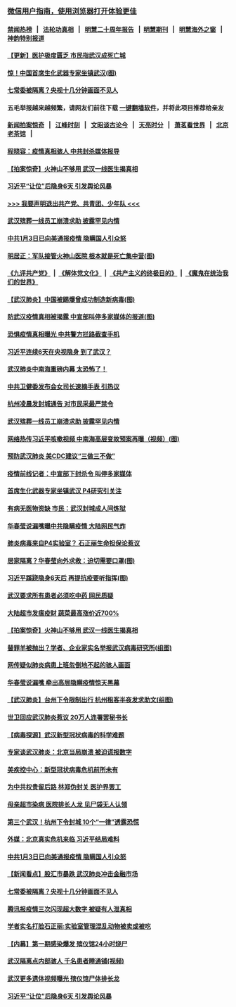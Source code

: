 ### [微信用户指南，使用浏览器打开体验更佳](https://github.com/gfw-breaker/banned-news1/blob/master/indexes/wechat-guide.md?t=0)
#### [禁闻热榜](热点新闻.md?t=0)  &nbsp;&nbsp;|&nbsp;&nbsp; [法轮功真相](https://github.com/gfw-breaker/truth/blob/master/README.md?t=0) &nbsp;&nbsp;|&nbsp;&nbsp; [明慧二十周年报告](https://github.com/gfw-breaker/mh-reports/blob/master/README.md?t=0) &nbsp;&nbsp;|&nbsp;&nbsp;[明慧期刊](https://github.com/gfw-breaker/mh-qikan) &nbsp;&nbsp;|&nbsp;&nbsp; [明慧海外之窗](https://github.com/gfw-breaker/mh-news/blob/master/README.md?t=0) &nbsp;&nbsp;|&nbsp;&nbsp; [神韵特别报道](https://github.com/gfw-breaker/mh-news/blob/master/shenyun.md?t=0)
#### [ 【更新】医护极度匮乏 市民指武汉成死亡城](https://github.com/gfw-breaker/banned-news/blob/master/pages/nf4514/n11801312.md)
#### [ 惊！中国首席生化武器专家坐镇武汉(图)](https://github.com/gfw-breaker/banned-news/blob/master/pages/p1/921838.md)
#### [ 七常委被隔离？央视十几分钟画面不见人](https://github.com/gfw-breaker/banned-news/blob/master/pages/prog1138/a102768646.md)
#### 五毛举报越来越频繁，请网友们前往下载 [一键翻墙软件](https://github.com/gfw-breaker/ssr-accounts)，并将此项目推荐给亲友
#### [新闻拍案惊奇](https://github.com/gfw-breaker/banned-news1/blob/master/pages/link4.md) &nbsp;&nbsp;|&nbsp;&nbsp; [江峰时刻](https://github.com/gfw-breaker/banned-news1/blob/master/pages/link4.md) &nbsp;&nbsp;|&nbsp;&nbsp; [文昭谈古论今](https://github.com/gfw-breaker/banned-news1/blob/master/pages/link4.md) &nbsp;&nbsp;|&nbsp;&nbsp; [天亮时分](https://github.com/gfw-breaker/banned-news1/blob/master/pages/link4.md) &nbsp;&nbsp;|&nbsp;&nbsp; [萧茗看世界](https://github.com/gfw-breaker/banned-news1/blob/master/pages/link4.md) &nbsp;&nbsp;|&nbsp;&nbsp; [北京老茶馆](https://github.com/gfw-breaker/banned-news1/blob/master/pages/link4.md) &nbsp;&nbsp;|&nbsp;&nbsp; 
#### [ 程晓容：疫情真相骇人 中共封杀媒体报导](https://github.com/gfw-breaker/banned-news/blob/master/pages/nf4514/n11843546.md)
#### [ 【拍案惊奇】火神山不够用 武汉一线医生揭真相](https://github.com/gfw-breaker/banned-news/blob/master/pages/nf4514/n11842682.md)
#### [ 习近平“让位”后隐身6天 引发舆论风暴](https://github.com/gfw-breaker/banned-news/blob/master/pages/prog1138/a102768551.md)
#### [>>> 我要声明退出共产党、共青团、少年队 <<<](https://github.com/begood0513/goodnews/blob/master/quit/letter.md) 
#### [ 武汉殡葬一线员工崩溃求助 披露罕见内情](https://github.com/gfw-breaker/banned-news/blob/master/pages/nsc413/n11842482.md)
#### [ 中共1月3日已向美通报疫情 隐瞒国人引众怒](https://github.com/gfw-breaker/banned-news/blob/master/pages/nf4514/n11841978.md)
#### [ 明居正：军队接管火神山医院 根本就是死亡集中营(图)](https://github.com/gfw-breaker/banned-news/blob/master/pages/p1/921873.md)
#### [《九评共产党》](https://github.com/begood0513/9ping.md/blob/master/README.md) &nbsp;|&nbsp; [《解体党文化》](../../../../jtdwh.md/blob/master/README.md)  &nbsp;|&nbsp; [《共产主义的终极目的》](../../../../gczydzjmd.md/blob/master/README.md) &nbsp;|&nbsp; [《魔鬼在统治我们的世界》](../../../../mgztzwmdsj.md/blob/master/README.md) 
#### [ 【武汉肺炎】中国被踢爆曾成功制造新病毒(图)](https://github.com/gfw-breaker/banned-news/blob/master/pages/p1/921836.md)
#### [ 防武汉疫情真相被揭露 中宣部叫停多家媒体的报道(图)](https://github.com/gfw-breaker/banned-news/blob/master/pages/p1/921837.md)
#### [ 恐惧疫情真相曝光 中共警方拦路截查手机](https://github.com/gfw-breaker/banned-news/blob/master/pages/nsc413/n11842396.md)
#### [ 习近平连续6天在央视隐身 到了武汉？](https://github.com/gfw-breaker/banned-news/blob/master/pages/nsc413/n11841881.md)
#### [ 武汉肺炎中南海重磅内幕 太恐怖了！](https://github.com/gfw-breaker/banned-news/blob/master/pages/prog1138/a102767567.md)
#### [ 中共卫健委发布会女司长速摘手表 引热议](https://github.com/gfw-breaker/banned-news/blob/master/pages/nsc413/n11843116.md)
#### [ 杭州凌晨发封城通告 对市民采最严禁令](https://github.com/gfw-breaker/banned-news/blob/master/pages/nsc413/n11842758.md)
#### [ 武汉殡葬一线员工崩溃求助 披露罕见内情](https://github.com/gfw-breaker/banned-news/blob/master/pages/nf4514/n11842482.md)
#### [ 网络热传习近平咳嗽视频 中南海高层变故预案再曝（视频）(图)](https://github.com/gfw-breaker/banned-news/blob/master/pages/p2/921846.md)
#### [ 预防武汉肺炎 美CDC建议“三做三不做”](https://github.com/gfw-breaker/banned-news/blob/master/pages/nf4514/n11842700.md)
#### [ 疫情前线记者：中宣部下封杀令 叫停多家媒体](https://github.com/gfw-breaker/banned-news/blob/master/pages/nsc413/n11842178.md)
#### [ 首席生化武器专家坐镇武汉 P4研究引关注](https://github.com/gfw-breaker/banned-news/blob/master/pages/nsc413/n11842412.md)
#### [ 有病无医物资缺 市民：武汉封城成人间炼狱](https://github.com/gfw-breaker/banned-news/blob/master/pages/nf4514/n11839878.md)
#### [ 华春莹说漏嘴曝中共隐瞒疫情 大陆网民气炸](https://github.com/gfw-breaker/banned-news/blob/master/pages/nsc413/n11843863.md)
#### [ 肺炎病毒来自P4实验室？ 石正丽生命担保论惹议](https://github.com/gfw-breaker/banned-news/blob/master/pages/nsc413/n11842936.md)
#### [ 居家隔离？华春莹向外求救：迫切需要口罩(图)](https://github.com/gfw-breaker/banned-news/blob/master/pages/p1/921828.md)
#### [ 习近平蹊跷隐身6天后 再提抗疫要听指挥(图)](https://github.com/gfw-breaker/banned-news/blob/master/pages/p2/921870.md)
#### [ 武汉要求所有患者必须吃中药 网民质疑](https://github.com/gfw-breaker/banned-news/blob/master/pages/nsc413/n11842894.md)
#### [ 大陆超市发瘟疫财 蔬菜最高涨价近700%](https://github.com/gfw-breaker/banned-news/blob/master/pages/nsc413/n11842780.md)
#### [ 【拍案惊奇】火神山不够用 武汉一线医生揭真相](https://github.com/gfw-breaker/banned-news/blob/master/pages/nsc413/n11842682.md)
#### [ 替罪羊被抛出？学者、企业家实名举报武汉病毒研究所(组图)](https://github.com/gfw-breaker/banned-news/blob/master/pages/p1/921894.md)
#### [ 网传疑似肺炎病患上班忽倒地不起的骇人画面](https://github.com/gfw-breaker/banned-news/blob/master/pages/nsc413/n11843789.md)
#### [ 华春莹说漏嘴 牵出高层隐瞒疫情惊天黑幕](https://github.com/gfw-breaker/banned-news/blob/master/pages/prog204/a102768583.md)
#### [ 【武汉肺炎】台州下令限制出行 杭州租客半夜发求助文(组图)](https://github.com/gfw-breaker/banned-news/blob/master/pages/p1/921833.md)
#### [ 世卫回应武汉肺炎惹议 20万人连署罢秘书长](https://github.com/gfw-breaker/banned-news/blob/master/pages/nf4514/n11841664.md)
#### [ 【病毒探源】武汉新型冠状病毒的科学难题](https://github.com/gfw-breaker/banned-news/blob/master/pages/nf4514/n11842176.md)
#### [ 专家谈武汉肺炎：北京当局崩溃 被迫谎报数字](https://github.com/gfw-breaker/banned-news/blob/master/pages/prog204/a102768880.md)
#### [ 美疾控中心：新型冠状病毒危机前所未有](https://github.com/gfw-breaker/banned-news/blob/master/pages/nsc413/n11842406.md)
#### [ 为中共权贵留后路 林郑伪封关 医护界罢工](https://github.com/gfw-breaker/banned-news/blob/master/pages/nf4514/n11842359.md)
#### [ 母亲超市染病 医院排长人龙 见尸袋无人认领](https://github.com/gfw-breaker/banned-news/blob/master/pages/nf4514/n11841762.md)
#### [ 第三个武汉！杭州下令封城 10个“一律”透露恐慌](https://github.com/gfw-breaker/banned-news/blob/master/pages/prog204/a102768614.md)
#### [ 外媒：北京真实危机来临 习近平结局难料](https://github.com/gfw-breaker/banned-news/blob/master/pages/prog1138/a102764349.md)
#### [ 中共1月3日已向美通报疫情 隐瞒国人引众怒](https://github.com/gfw-breaker/banned-news/blob/master/pages/nsc413/n11841978.md)
#### [ 【新闻看点】股汇市暴跌 武汉肺炎冲击金融市场](https://github.com/gfw-breaker/banned-news/blob/master/pages/nf4514/n11842216.md)
#### [ 七常委被隔离？央视十几分钟画面不见人](https://github.com/gfw-breaker/banned-news/blob/master/pages/prog204/a102768646.md)
#### [ 腾讯报疫情三次闪现超大数字 被疑有人泄真相](https://github.com/gfw-breaker/banned-news/blob/master/pages/prog204/a102768360.md)
#### [ 学者实名打脸石正丽:实验室管理混乱动物被卖或被吃](https://github.com/gfw-breaker/banned-news/blob/master/pages/prog204/a102768267.md)
#### [ 【内幕】第一期感染爆发 殡仪馆24小时烧尸](https://github.com/gfw-breaker/banned-news/blob/master/pages/nf4514/n11843944.md)
#### [ 武汉隔离点内部骇人 千名患者睡通铺(视频)](https://github.com/gfw-breaker/banned-news/blob/master/pages/prog204/a102768758.md)
#### [ 武汉更多遗体视频曝光 殡仪馆尸体排长龙](https://github.com/gfw-breaker/banned-news/blob/master/pages/nf4514/n11844057.md)
#### [ 习近平“让位”后隐身6天 引发舆论风暴](https://github.com/gfw-breaker/banned-news/blob/master/pages/prog204/a102768551.md)
